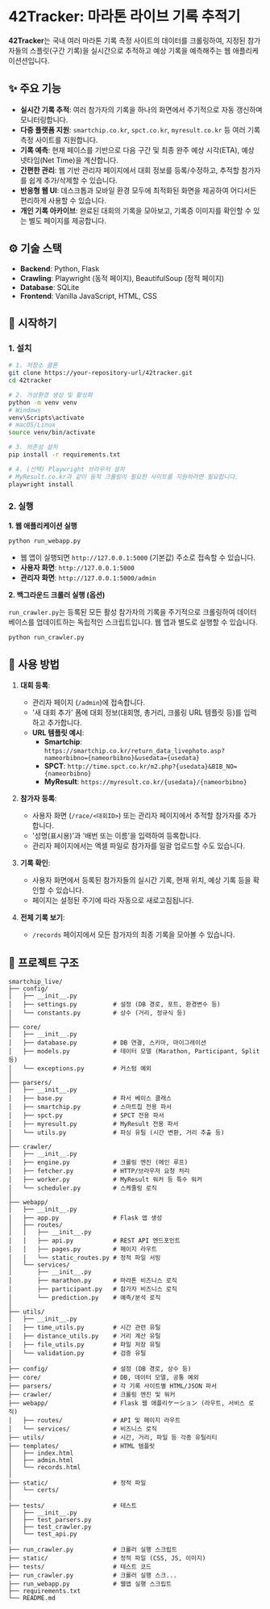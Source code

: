 # 42Tracker: 마라톤 라이브 기록 추적기

**42Tracker**는 국내 여러 마라톤 기록 측정 사이트의 데이터를 크롤링하여, 지정된 참가자들의 스플릿(구간 기록)을 실시간으로 추적하고 예상 기록을 예측해주는 웹 애플리케이션션입니다.

## ✨ 주요 기능

- **실시간 기록 추적**: 여러 참가자의 기록을 하나의 화면에서 주기적으로 자동 갱신하며 모니터링합니다.
- **다중 플랫폼 지원**: `smartchip.co.kr`, `spct.co.kr`, `myresult.co.kr` 등 여러 기록 측정 사이트를 지원합니다.
- **기록 예측**: 현재 페이스를 기반으로 다음 구간 및 최종 완주 예상 시각(ETA), 예상 넷타임(Net Time)을 계산합니다.
- **간편한 관리**: 웹 기반 관리자 페이지에서 대회 정보를 등록/수정하고, 추적할 참가자를 쉽게 추가/삭제할 수 있습니다.
- **반응형 웹 UI**: 데스크톱과 모바일 환경 모두에 최적화된 화면을 제공하여 어디서든 편리하게 사용할 수 있습니다.
- **개인 기록 아카이브**: 완료된 대회의 기록을 모아보고, 기록증 이미지를 확인할 수 있는 별도 페이지를 제공합니다.

## ⚙️ 기술 스택

- **Backend**: Python, Flask
- **Crawling**: Playwright (동적 페이지), BeautifulSoup (정적 페이지)
- **Database**: SQLite
- **Frontend**: Vanilla JavaScript, HTML, CSS

## 🚀 시작하기

### 1. 설치

```bash
# 1. 저장소 클론
git clone https://your-repository-url/42tracker.git
cd 42tracker

# 2. 가상환경 생성 및 활성화
python -m venv venv
# Windows
venv\Scripts\activate
# macOS/Linux
source venv/bin/activate

# 3. 의존성 설치
pip install -r requirements.txt

# 4. (선택) Playwright 브라우저 설치
# MyResult.co.kr과 같이 동적 크롤링이 필요한 사이트를 지원하려면 필요합니다.
playwright install
```

### 2. 실행

**1. 웹 애플리케이션 실행**

```bash
python run_webapp.py
```

- 웹 앱이 실행되면 `http://127.0.0.1:5000` (기본값) 주소로 접속할 수 있습니다.
- **사용자 화면**: `http://127.0.0.1:5000`
- **관리자 화면**: `http://127.0.0.1:5000/admin`

**2. 백그라운드 크롤러 실행 (옵션)**

`run_crawler.py`는 등록된 모든 활성 참가자의 기록을 주기적으로 크롤링하여 데이터베이스를 업데이트하는 독립적인 스크립트입니다. 웹 앱과 별도로 실행할 수 있습니다.

```bash
python run_crawler.py
```

## 📝 사용 방법

1.  **대회 등록**:
    - 관리자 페이지 (`/admin`)에 접속합니다.
    - '새 대회 추가' 폼에 대회 정보(대회명, 총거리, 크롤링 URL 템플릿 등)를 입력하고 추가합니다.
    - **URL 템플릿 예시**:
      - **Smartchip**: `https://smartchip.co.kr/return_data_livephoto.asp?nameorbibno={nameorbibno}&usedata={usedata}`
      - **SPCT**: `http://time.spct.co.kr/m2.php?{usedata}&BIB_NO={nameorbibno}`
      - **MyResult**: `https://myresult.co.kr/{usedata}/{nameorbibno}`

2.  **참가자 등록**:
    - 사용자 화면 (`/race/<대회ID>`) 또는 관리자 페이지에서 추적할 참가자를 추가합니다.
    - '성명(표시용)'과 '배번 또는 이름'을 입력하여 등록합니다.
    - 관리자 페이지에서는 엑셀 파일로 참가자를 일괄 업로드할 수도 있습니다.

3.  **기록 확인**:
    - 사용자 화면에서 등록된 참가자들의 실시간 기록, 현재 위치, 예상 기록 등을 확인할 수 있습니다.
    - 페이지는 설정된 주기에 따라 자동으로 새로고침됩니다.

4.  **전체 기록 보기**:
    - `/records` 페이지에서 모든 참가자의 최종 기록을 모아볼 수 있습니다.

## 📂 프로젝트 구조

```
smartchip_live/
├── config/
│   ├── __init__.py
│   ├── settings.py          # 설정 (DB 경로, 포트, 환경변수 등)
│   └── constants.py         # 상수 (거리, 정규식 등)
│
├── core/
│   ├── __init__.py
│   ├── database.py          # DB 연결, 스키마, 마이그레이션
│   ├── models.py            # 데이터 모델 (Marathon, Participant, Split 등)
│   └── exceptions.py        # 커스텀 예외
│
├── parsers/
│   ├── __init__.py
│   ├── base.py              # 파서 베이스 클래스
│   ├── smartchip.py         # 스마트칩 전용 파서
│   ├── spct.py              # SPCT 전용 파서
│   ├── myresult.py          # MyResult 전용 파서
│   └── utils.py             # 파싱 유틸 (시간 변환, 거리 추출 등)
│
├── crawler/
│   ├── __init__.py
│   ├── engine.py            # 크롤링 엔진 (메인 루프)
│   ├── fetcher.py           # HTTP/브라우저 요청 처리
│   ├── worker.py            # MyResult 워커 등 특수 워커
│   └── scheduler.py         # 스케줄링 로직
│
├── webapp/
│   ├── __init__.py
│   ├── app.py               # Flask 앱 생성
│   ├── routes/
│   │   ├── __init__.py
│   │   ├── api.py           # REST API 엔드포인트
│   │   ├── pages.py         # 페이지 라우트
│   │   └── static_routes.py # 정적 파일 서빙
│   └── services/
│       ├── __init__.py
│       ├── marathon.py      # 마라톤 비즈니스 로직
│       ├── participant.py   # 참가자 비즈니스 로직
│       └── prediction.py    # 예측/분석 로직
│
├── utils/
│   ├── __init__.py
│   ├── time_utils.py        # 시간 관련 유틸
│   ├── distance_utils.py    # 거리 계산 유틸
│   ├── file_utils.py        # 파일 저장 유틸
│   └── validation.py        # 검증 유틸
│
├── config/                  # 설정 (DB 경로, 상수 등)
├── core/                    # DB, 데이터 모델, 공통 예외
├── parsers/                 # 각 기록 사이트별 HTML/JSON 파서
├── crawler/                 # 크롤링 엔진 및 워커
├── webapp/                  # Flask 웹 애플리ケーション (라우트, 서비스 로직)
│   ├── routes/              # API 및 페이지 라우트
│   └── services/            # 비즈니스 로직
├── utils/                   # 시간, 거리, 파일 등 각종 유틸리티
├── templates/               # HTML 템플릿
│   ├── index.html
│   ├── admin.html
│   └── records.html
│
├── static/                  # 정적 파일
│   └── certs/
│
├── tests/                   # 테스트
│   ├── __init__.py
│   ├── test_parsers.py
│   ├── test_crawler.py
│   └── test_api.py
│
├── run_crawler.py           # 크롤러 실행 스크립트
├── static/                  # 정적 파일 (CSS, JS, 이미지)
├── tests/                   # 테스트 코드
├── run_crawler.py           # 크롤러 실행 스크...
├── run_webapp.py            # 웹앱 실행 스크립트
├── requirements.txt
└── README.md
```

